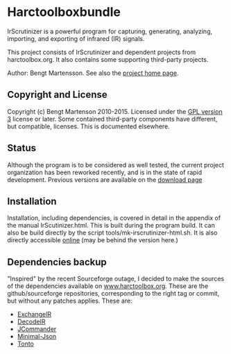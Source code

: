 # Harctoolboxbundle
IrScrutinizer is a powerful program for capturing, generating,
analyzing, importing, and exporting of infrared (IR) signals.

This project consists of IrScrutinizer and dependent projects from
harctoolbox.org. It also contains some supporting third-party projects.

Author: Bengt Martensson.
See also the [project home page](http://www.harctoolbox.org).

## Copyright and License

Copyright (c) Bengt Martenson 2010-2015.
Licensed under the [GPL version 3](http://www.gnu.org/licenses/gpl.html) license or later.
Some contained third-party components have different, but compatible, licenses. This is documented elsewhere.

## Status

Although the program is to be considered as well tested, the current
project organization has been reworked recently, and is in the state
of rapid development. Previous versions are available on the
[download page](http://www.harctoolbox.org/downloads/index.html)

## Installation

Installation, including dependencies, is covered in detail in the
appendix of the manual IrScutinizer.html. This is built during the
program build. It can also be build directly by the script
tools/mk-irscrutinizer-html.sh.  It is also directly accessible
[online](http://www.harctoolbox.org/IrScrutinizer.html#Appendix.+Building+from+sources)
(may be behind the version here.)

## Dependencies backup

"Inspired" by the recent Sourceforge outage, I decided to make the sources of the
dependencies available on www.harctoolbox.org. These are the
github/sourceforge repositories, corresponding to the right tag or
commit, but without any patches applies. These are:

* [ExchangeIR](http://www.harctoolbox.org/downloads/exchangeir.tar.gz)
* [DecodeIR](http://www.harctoolbox.org/downloads/decodeir.tar.gz)
* [JCommander](http://www.harctoolbox.org/downloads/jcommander.tar.gz)
* [Minimal-Json](http://www.harctoolbox.org/downloads/minimal-json.tar.gz)
* [Tonto](http://www.harctoolbox.org/downloads/tonto.tar.gz)
